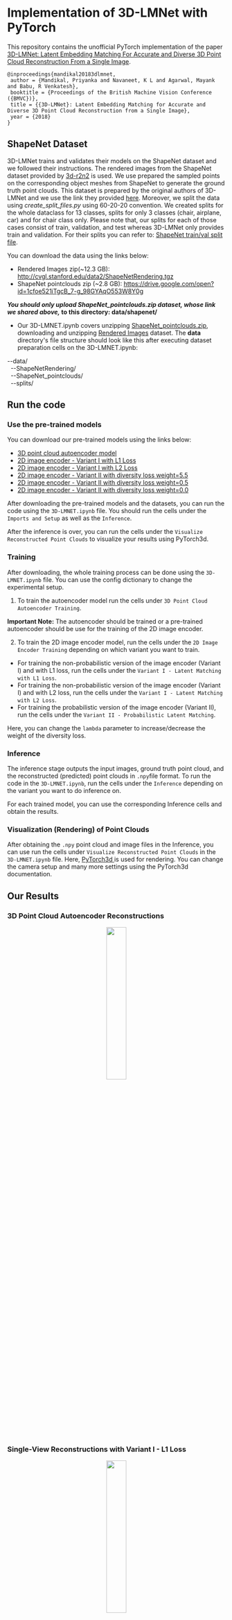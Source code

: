 # Implementation of 3D-LMNet with PyTorch
This repository contains the unofficial PyTorch implementation of the paper [3D-LMNet: Latent Embedding Matching For Accurate and Diverse 3D Point Cloud Reconstruction From a Single Image](https://arxiv.org/abs/1807.07796).

```
@inproceedings{mandikal20183dlmnet,
 author = {Mandikal, Priyanka and Navaneet, K L and Agarwal, Mayank and Babu, R Venkatesh},
 booktitle = {Proceedings of the British Machine Vision Conference ({BMVC})},
 title = {{3D-LMNet}: Latent Embedding Matching for Accurate and Diverse 3D Point Cloud Reconstruction from a Single Image},
 year = {2018}
}
```

## ShapeNet Dataset
3D-LMNet trains and validates their models on the ShapeNet dataset and we followed their instructions. The rendered images from the ShapeNet dataset provided by [3d-r2n2](https://github.com/chrischoy/3D-R2N2) is used. We use prepared the sampled points on the corresponding object meshes from ShapeNet to generate the ground truth point clouds. This dataset is prepared by the original authors of 3D-LMNet and we use the link they provided [here](https://github.com/val-iisc/3d-lmnet/blob/master/README.md). Moreover, we split the data using *create_split_files.py* using 60-20-20 convention. We created splits for the whole dataclass for 13 classes, splits for only 3 classes (chair, airplane, car) and for chair class only. Please note that, our splits for each of those cases consist of train, validation, and test whereas 3D-LMNet only provides train and validation. For their splits you can refer to: [ShapeNet train/val split file](https://drive.google.com/open?id=10FR-2Lbn55POB1y47MJ12euvobi6mgtc). 

You can download the data using the links below:

* Rendered Images zip(~12.3 GB): http://cvgl.stanford.edu/data2/ShapeNetRendering.tgz
* ShapeNet pointclouds zip (~2.8 GB): https://drive.google.com/open?id=1cfoe521iTgcB_7-g_98GYAqO553W8Y0g

**_You should only upload ShapeNet_pointclouds.zip dataset, whose link we shared above,_ to this directory: data/shapenet/**
* Our 3D-LMNET.ipynb covers unzipping [ShapeNet_pointclouds.zip](https://drive.google.com/open?id=1cfoe521iTgcB_7-g_98GYAqO553W8Y0g), downloading and unzipping [Rendered Images](http://cvgl.stanford.edu/data2/ShapeNetRendering.tgz) dataset. 
The **data** directory's file structure should look like this after executing dataset preparation cells on the 3D-LMNET.ipynb:

--data/ <br>
&nbsp;&nbsp;--ShapeNetRendering/<br>
&nbsp;&nbsp;--ShapeNet_pointclouds/<br>
&nbsp;&nbsp;--splits/<br>

## Run the code

### Use the pre-trained models

You can download our pre-trained models using the links below:

* [3D point cloud autoencoder model](https://drive.google.com/file/d/1unq5OYW8WBhb-7ccFWGU2m1B0SaBlCjm/view?usp=sharing)
* [2D image encoder - Variant I with L1 Loss](https://drive.google.com/file/d/1YnNNJ15hwcGqDQHb-7t4HMC-TC1S-1fT/view?usp=share_link)
* [2D image encoder - Variant I with L2 Loss](https://drive.google.com/file/d/1uS13xA3k28jT5kxFHLVUveqm2_kD-5I8/view?usp=share_link)
* [2D image encoder - Variant II with diversity loss weight=5.5](https://drive.google.com/file/d/1b90RlaXwkl37V0Ue8MpT7vJTMfCM5-Uz/view?usp=share_link)
* [2D image encoder - Variant II with diversity loss weight=0.5](https://drive.google.com/file/d/1-u4awBG05Kzk2cnkT4v0G-oqj2_7e874/view?usp=share_link)
* [2D image encoder - Variant II with diversity loss weight=0.0](https://drive.google.com/file/d/1TZ40LANluZqIZ4utURnzJ-w8UqydirhE/view?usp=share_link)

After downloading the pre-trained models and the datasets, you can run the code using the `3D-LMNET.ipynb` file. You should run the cells under the `Imports and Setup` as well as the `Inference`. 

After the inference is over, you can run the cells under the `Visualize Reconstructed Point Clouds` to visualize your results using PyTorch3d. 

### Training 

After downloading, the whole training process can be done using the `3D-LMNET.ipynb` file. You can use the config dictionary to change the experimental setup.

1. To train the autoencoder model run the cells under `3D Point Cloud Autoencoder Training`. 

**Important Note:** The autoencoder should be trained or a pre-trained autoencoder should be use for the training of the 2D image encoder. 

2. To train the 2D image encoder model, run the cells under the `2D Image Encoder Training` depending on which variant you want to train.

* For training the non-probabilistic version of the image encoder (Variant I) and with L1 loss, run the cells under the `Variant I - Latent Matching with L1 Loss`. 
* For training the non-probabilistic version of the image encoder (Variant I) and with L2 loss, run the cells under the `Variant I - Latent Matching with L2 Loss`. 
* For training the probabilistic version of the image encoder (Variant II), run the cells under the `Variant II - Probabilistic Latent Matching`. 

Here, you can change the `lambda` parameter to increase/decrease the weight of the diversity loss. 

### Inference

The inference stage outputs the input images, ground truth point cloud, and the reconstructed (predicted) point clouds in `.npy`file format. 
To run the code in the `3D-LMNET.ipynb`, run the cells under the `Inference` depending on the variant you want to do inference on. 

For each trained model, you can use the corresponding Inference cells and obtain the results.

### Visualization (Rendering) of Point Clouds

After obtaining the `.npy` point cloud and image files in the Inference, you can use run the cells under `Visualize Reconstructed Point Clouds` in the `3D-LMNET.ipynb` file. Here, [PyTorch3d ](https://pytorch3d.org/) is used for rendering. You can change the camera setup and many more settings using the PyTorch3d documentation. 

## Our Results

### 3D Point Cloud Autoencoder Reconstructions

<p align="center">
<img src="https://user-images.githubusercontent.com/56366573/217518538-593b8e59-34b9-46ca-b894-29a7c038499d.png"  width="30%" height="30%">
</p>

### Single-View Reconstructions with Variant I - L1 Loss

<p align="center">
<img src=https://user-images.githubusercontent.com/56366573/217519250-a96dfc93-a3fa-492b-9eb6-563e2f1dfec2.png   width="30%" height="30%">
</p>

### Single-View Reconstructions with Variant I - L2 Loss

<p align="center">
<img src=https://user-images.githubusercontent.com/56366573/217519400-8756bc4c-5483-4c5f-af11-d1ccf70e965f.png   width="30%" height="30%">
</p>

### Single-View Reconstructions with Variant II - Diversity Loss Weight = 5.5

<p align="center">
<img src=https://user-images.githubusercontent.com/56366573/217519584-c4c69cb6-572d-4208-bb30-a5819b231e9f.png   width="30%" height="30%">
</p>

### Single-View Reconstructions with Variant II - Different Weights for Diversity Loss


<p align="center">
<img src=https://user-images.githubusercontent.com/56366573/217520645-03efb7a2-473e-420c-88a0-40b53ea62991.png  width="50%" height="50%">
</p>






